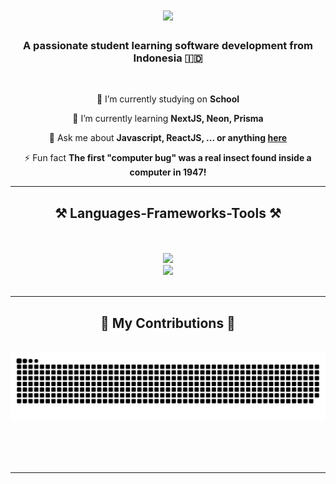 
<h1 align="center">
    <img src="https://readme-typing-svg.herokuapp.com/?font=Righteous&size=35&center=true&vCenter=true&width=500&height=70&duration=4000&lines=Hi+There!+👋;+I'm+Ziedann+;" />
</h1>

<h3 align="center">A passionate student learning software development from Indonesia 🇮🇩</h3>

<br/>

<div align="center">
 
 🔭 I’m currently studying on **School**
 
 🌱 I’m currently learning **NextJS, Neon, Prisma**

💬 Ask me about **Javascript, ReactJS, ... or anything [here](https://github.com/ziedann?tab=repositories)**

⚡ Fun fact **The first "computer bug" was a real insect found inside a computer in 1947!**

 </div>

 <hr/>
 
<h2 align="center">⚒️ Languages-Frameworks-Tools ⚒️</h2>
<br/>
<div align="center"> <br>
    <img src="https://skillicons.dev/icons?i=html,css,bootstrap,tailwind,javascript,react" /><br>
    <img src="https://skillicons.dev/icons?i=typescript,git,nodejs,nextjs,mongodb,figma" />
</div>

<br/>
<hr/>

<div align="center">
  <h2>🐍 My Contributions 🐍</h2>
  <br>
  <img alt="snake eating my contributions" src="https://raw.githubusercontent.com/salesp07/salesp07/output/github-contribution-grid-snake.svg" />
  
  <br/><br/><br/>
</div>

<hr/>

<br/>

